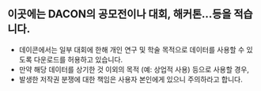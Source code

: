 ## 이곳에는 DACON의 공모전이나 대회, 해커톤...등을 적습니다.
- 데이콘에서는 일부 대회에 한해 개인 연구 및 학술 목적으로 데이터를 사용할 수 있도록 다운로드를 허용하고 있습니다.
- 만약 해당 데이터를 상기한 것 이외의 목적 (예: 상업적 사용) 등으로 사용할 경우, 
- 발생한 저작권 분쟁에 대한 책임은 사용자 본인에게 있으니 주의하라고 합니다.
